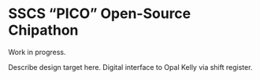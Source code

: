 # SSCS “PICO” Open-Source Chipathon

Work in progress.






Describe design target here.
Digital interface to Opal Kelly via shift register.
